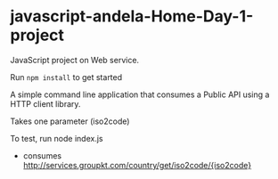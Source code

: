 # javascript-andela-Home-Day-1-project
JavaScript project on Web service.

Run `npm install` to get started


A simple command line application that consumes a Public API using a HTTP client library.

Takes one parameter (iso2code)


To test, run node index.js

- consumes http://services.groupkt.com/country/get/iso2code/{iso2code}
